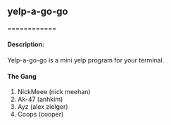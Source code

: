 ## yelp-a-go-go
============

#### Description:
Yelp-a-go-go is a mini yelp program for your terminal.


#### The Gang

1. NickMeee (nick meehan)
3. Ak-47 (anhkim)
3. Ayz (alex zielger)
4. Coops (cooper)

